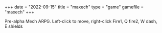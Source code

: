+++
date = "2022-09-15"
title = "maxech"
type = "game"
gamefile = "maxech"
+++

Pre-alpha Mech ARPG. Left-click to move, right-click Fire1, Q fire2, W dash, E shields  
